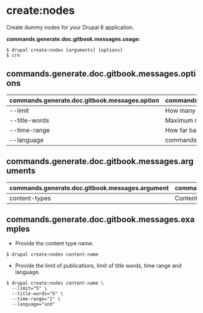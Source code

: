 # create:nodes
Create dummy nodes for your Drupal 8 application.

**commands.generate.doc.gitbook.messages.usage:**
```
$ drupal create:nodes [arguments] [options]
$ crn  
```

## commands.generate.doc.gitbook.messages.options
commands.generate.doc.gitbook.messages.option | commands.generate.doc.gitbook.messages.details
-------|-------------
--limit | How many nodes would you like to create
--title-words | Maximum number of words in node titles
--time-range | How far back in time should the nodes be dated
--language | commands.create.nodes.options.language

## commands.generate.doc.gitbook.messages.arguments
commands.generate.doc.gitbook.messages.argument | commands.generate.doc.gitbook.messages.details
---------|-------------
content-types | Content type(s) to be used in node creation

## commands.generate.doc.gitbook.messages.examples
* Provide the content type name.
```
$ drupal create:nodes content-name
```
* Provide the limit of publications, limit of title words, time range and language.
```
$ drupal create:nodes content-name \
  --limit="5" \
  --title-words="5" \
  --time-range="1" \
  --language="und"

```
